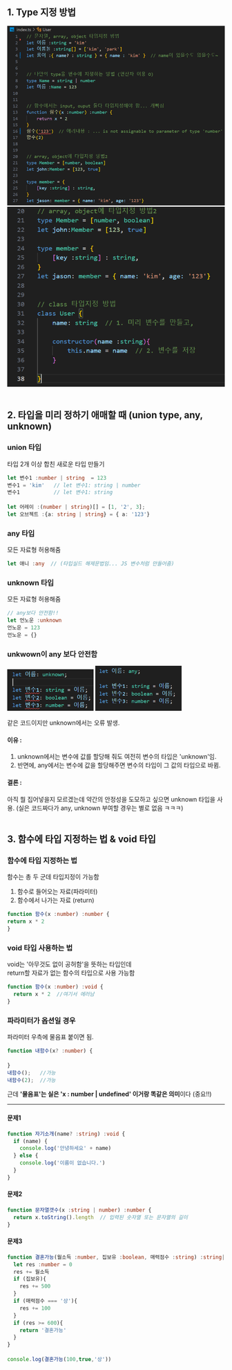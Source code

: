 ## 1. Type 지정 방법
![캡쳐0](./../assets/img_230722/캡처0.PNG)  
![캡쳐1](./../assets/img_230722/캡처1.PNG)  
<br>


## 2. 타입을 미리 정하기 애매할 때 (union type, any, unknown)

### union 타입
타입 2개 이상 합친 새로운 타입 만들기
```typescript
let 변수1 :number | string  = 123
변수1 = 'kim'   // let 변수1: string | number
변수1           // let 변수1: string

let 어레이 :(number | string)[] = [1, '2', 3];
let 오브젝트 :{a: string | string} = { a: '123'}
```

### any 타입
모든 자료형 허용해줌  
```typescript
let 애니 :any  // (타입실드 해제문법임... JS 변수처럼 만들어줌)
```

### unknown 타입
모든 자료형 허용해줌  
``` typescript
// any보다 안전함!!
let 언노운 :unknown
언노운 = 123
언노운 = {}
```

### unkwown이 any 보다 안전함
<img src='./../assets/img_230723/unknown.PNG' alt="unkown" width=200 /> 
<img src='./../assets/img_230723/any.PNG' alt="any" width=200 /> 

같은 코드이지만 unknown에서는 오류 발생.  

#### 이유 : 
1. unknown에서는 변수에 값를 할당해 줘도 여전히 변수의 타입은 'unknown'임.  
2. 반면에, any에서는 변수에 값을 할당해주면 변수의 타입이 그 값의 타입으로 바뀜.  

#### 결론 : 
아직 뭘 집어넣을지 모르겠는데 약간의 안정성을 도모하고 싶으면 unknown 타입을 사용. (실은 코드짜다가 any, unknown 부여할 경우는 별로 없음 ㅋㅋㅋ)  
<br>


## 3. 함수에 타입 지정하는 법 & void 타입

### 함수에 타입 지정하는 법
함수는 총 두 군데 타입지정이 가능함  
1. 함수로 들어오는 자료(파라미터)  
2. 함수에서 나가는 자료 (return)  
```typescript
function 함수(x :number) :number { 
return x * 2 
} 
```

### void 타입 사용하는 법
void는 '아무것도 없이 공허함'을 뜻하는 타입인데  
return할 자료가 없는 함수의 타입으로 사용 가능함  
```typescript
function 함수(x :number) :void { 
  return x * 2  //여기서 에러남 
} 
```

### 파라미터가 옵션일 경우
파라미터 우측에 물음표 붙이면 됨.
```typescript
function 내함수(x? :number) { 

}
내함수();   //가능
내함수(2);  //가능
```
근데 **'물음표'는 실은 'x : number | undefined' 이거랑 똑같은 의미**이다 (중요!!)

<hr/>

#### 문제1
```typescript
function 자기소개(name? :string) :void {
  if (name) {
    console.log('안녕하세요' + name)
  } else {
    console.log('이름이 없습니다.')
  }
}
```

#### 문제2
```typescript
function 문자열갯수(x :string | number) :number {
  return x.toString().length  // 입력된 숫자열 또는 문자열의 길이 
}
```

#### 문제3
```typescript
function 결혼가능(월소득 :number, 집보유 :boolean, 매력점수 :string) :string|void{
  let res :number = 0
  res += 월소득
  if (집보유){ 
    res += 500 
  }
  if (매력점수 === '상'){ 
    res += 100
  }
  if (res >= 600){
    return '결혼가능'
  }
}

console.log(결혼가능(100,true,'상'))
```

